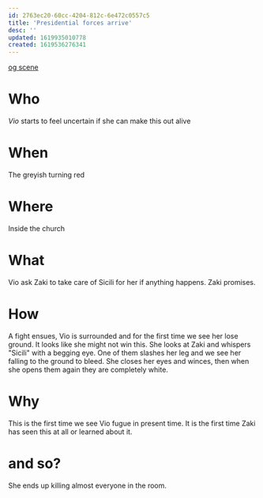```yaml
---
id: 2763ec20-60cc-4204-812c-6e472c0557c5
title: 'Presidential forces arrive'
desc: ''
updated: 1619935010778
created: 1619536276341
---
```

[og scene](https://github.com/9ae/ace/blob/master/chapters/05.md#presidental-forces-arrive)

# Who
*Vio* starts to feel uncertain if she can make this out alive

# When
The greyish turning red

# Where
Inside the church

# What
Vio ask Zaki to take care of Sicili for her if anything happens. Zaki promises.

# How
A fight ensues, Vio is surrounded and for the first time we see her lose ground. It looks like she might not win this. She looks at Zaki and whispers "Sicili" with a begging eye. One of them slashes her leg and we see her falling to the ground to bleed. She closes her eyes and winces, then when she opens them again they are completely white.

# Why

This is the first time we see Vio fugue in present time. It is the first time Zaki has seen this at all or learned about it.

# and so?
She ends up killing almost everyone in the room.